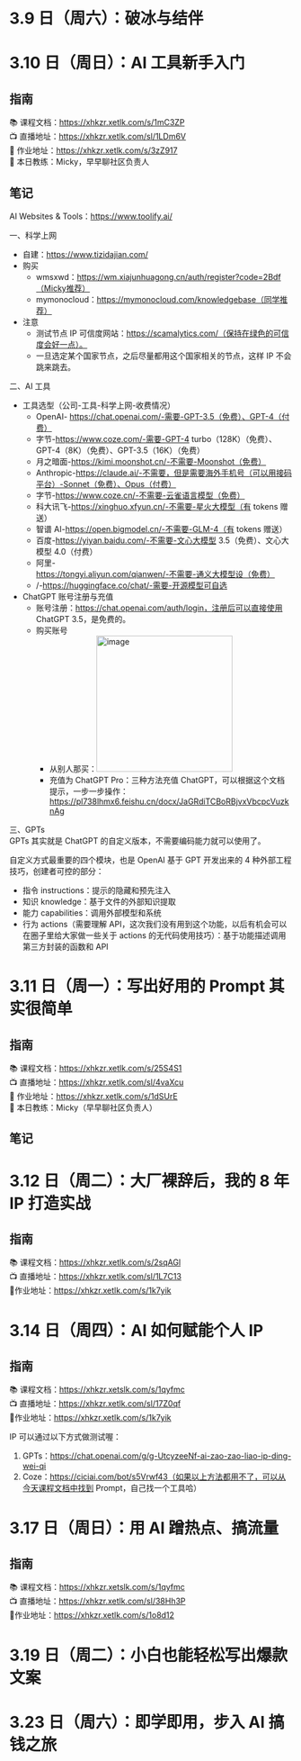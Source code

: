 # 3.9 日（周六）：破冰与结伴
# 3.10 日（周日）：AI 工具新手入门
## 指南
📚 课程文档：https://xhkzr.xetlk.com/s/1mC3ZP  
📺 直播地址：https://xhkzr.xetlk.com/sl/1LDm6V  
📄 作业地址：https://xhkzr.xetlk.com/s/3zZ917  
👧 本日教练：Micky，早早聊社区负责人
## 笔记
AI Websites & Tools：https://www.toolify.ai/

一、科学上网  
- 自建：https://www.tizidajian.com/
- 购买
  - wmsxwd：https://wm.xiajunhuagong.cn/auth/register?code=2Bdf（Micky推荐）
  - mymonocloud：https://mymonocloud.com/knowledgebase（同学推荐）
- 注意
  - 测试节点 IP 可信度网站：https://scamalytics.com/（保持在绿色的可信度会好一点）。
  - 一旦选定某个国家节点，之后尽量都用这个国家相关的节点，这样 IP 不会跳来跳去。

二、AI 工具  
- 工具选型（公司-工具-科学上网-收费情况）
  - OpenAI- https://chat.openai.com/-需要-GPT-3.5（免费）、GPT-4（付费）
  - 字节-https://www.coze.com/-需要-GPT-4 turbo（128K）（免费）、GPT-4（8K）（免费）、GPT-3.5（16K）（免费）
  - 月之暗面-https://kimi.moonshot.cn/-不需要-Moonshot（免费）
  - Anthropic-https://claude.ai/-不需要，但是需要海外手机号（可以用接码平台）-Sonnet（免费）、Opus（付费）
  - 字节-https://www.coze.cn/-不需要-云雀语言模型（免费）
  - 科大讯飞-https://xinghuo.xfyun.cn/-不需要-星火大模型（有 tokens 赠送）
  - 智谱 AI-https://open.bigmodel.cn/-不需要-GLM-4（有 tokens 赠送）
  - 百度-https://yiyan.baidu.com/-不需要-文心大模型 3.5（免费）、文心大模型 4.0（付费）
  - 阿里-https://tongyi.aliyun.com/qianwen/-不需要-通义大模型设（免费）
  - /-https://huggingface.co/chat/-需要-开源模型可自选
- ChatGPT 账号注册与充值
  - 账号注册：https://chat.openai.com/auth/login，注册后可以直接使用  ChatGPT 3.5，是免费的。
  - 购买账号
    - 从别人那买：<img width="242" alt="image" src="https://github.com/guozheng07/AI/assets/42236890/569ed08e-f535-4dcb-b37d-91b1a45f59ce">
    - 充值为 ChatGPT Pro：三种方法充值 ChatGPT，可以根据这个文档提示，一步一步操作：https://pl738lhmx6.feishu.cn/docx/JaGRdiTCBoRBjvxVbcpcVuzknAg

三、GPTs  
GPTs 其实就是 ChatGPT 的自定义版本，不需要编码能力就可以使用了。

自定义方式最重要的四个模块，也是 OpenAI 基于 GPT 开发出来的  4 种外部工程技巧，创建者可控的部分：
- 指令 instructions：提示的隐藏和预先注入
- 知识 knowledge：基于文件的外部知识提取
- 能力 capabilities：调用外部模型和系统
- 行为 actions（需要理解 API，这次我们没有用到这个功能，以后有机会可以在圈子里给大家做一些关于 actions 的无代码使用技巧）：基于功能描述调用第三方封装的函数和 API

# 3.11 日（周一）：写出好用的 Prompt 其实很简单
## 指南
📚 课程文档：https://xhkzr.xetlk.com/s/25S4S1  
📺 直播地址：https://xhkzr.xetlk.com/sl/4vaXcu  
📄 作业地址：https://xhkzr.xetlk.com/s/1dSUrE  
👧 本日教练：Micky（早早聊社区负责人）
## 笔记
# 3.12 日（周二）：大厂裸辞后，我的 8 年 IP 打造实战
## 指南
📚 课程文档：https://xhkzr.xetlk.com/s/2sqAGl  
📺 直播地址：https://xhkzr.xetlk.com/sl/1L7C13  
📄作业地址：https://xhkzr.xetlk.com/s/1k7yik  
# 3.14 日（周四）：AI 如何赋能个人 IP
## 指南
📚 课程文档：https://xhkzr.xetslk.com/s/1qyfmc  
📺 直播地址：https://xhkzr.xetlk.com/sl/17Z0qf  
📄作业地址：https://xhkzr.xetlk.com/s/1k7yik  

IP 可以通过以下方式做测试喔：  
1. GPTs：https://chat.openai.com/g/g-UtcyzeeNf-ai-zao-zao-liao-ip-ding-wei-qi
2. Coze：https://ciciai.com/bot/s5Vrwf43（如果以上方法都用不了，可以从今天课程文档中找到 Prompt，自己找一个工具哈）

# 3.17 日（周日）：用 AI 蹭热点、搞流量
## 指南
📚 课程文档：https://xhkzr.xetslk.com/s/1qyfmc  
📺 直播地址：https://xhkzr.xetlk.com/sl/38Hh3P  
📄作业地址：https://xhkzr.xetlk.com/s/1o8d12  
# 3.19 日（周二）：小白也能轻松写出爆款文案
# 3.23 日（周六）：即学即用，步入 AI 搞钱之旅
